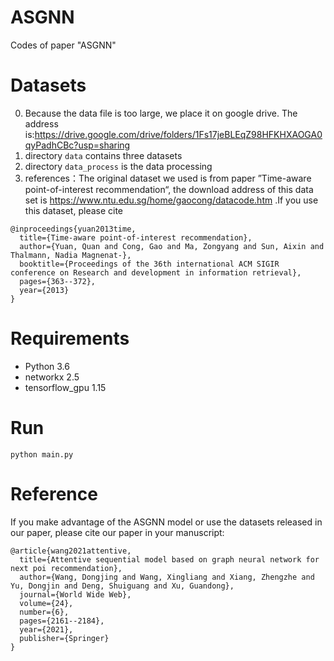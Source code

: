 # ASGNN
Codes of paper "ASGNN"

# Datasets
0. Because the data file is too large, we place it on google drive. The address is:https://drive.google.com/drive/folders/1Fs17jeBLEqZ98HFKHXAOGA0qyPadhCBc?usp=sharing
1. directory ```data``` contains three datasets
2. directory ```data_process``` is the data processing
3. references：The original dataset we used is from paper ”Time-aware point-of-interest recommendation“, the download address of this data set is https://www.ntu.edu.sg/home/gaocong/datacode.htm .If you use this dataset, please cite
```
@inproceedings{yuan2013time,
  title={Time-aware point-of-interest recommendation},
  author={Yuan, Quan and Cong, Gao and Ma, Zongyang and Sun, Aixin and Thalmann, Nadia Magnenat-},
  booktitle={Proceedings of the 36th international ACM SIGIR conference on Research and development in information retrieval},
  pages={363--372},
  year={2013}
}
```

# Requirements
- Python 3.6
- networkx 2.5
- tensorflow_gpu 1.15

# Run
```
python main.py
```


# Reference
If you make advantage of the ASGNN model or use the datasets released in our paper, please cite our paper in your manuscript:
```
@article{wang2021attentive,
  title={Attentive sequential model based on graph neural network for next poi recommendation},
  author={Wang, Dongjing and Wang, Xingliang and Xiang, Zhengzhe and Yu, Dongjin and Deng, Shuiguang and Xu, Guandong},
  journal={World Wide Web},
  volume={24},
  number={6},
  pages={2161--2184},
  year={2021},
  publisher={Springer}
}
```
